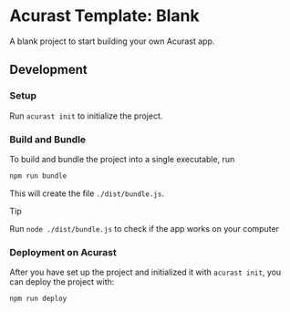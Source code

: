 # Acurast Template: Blank

A blank project to start building your own Acurast app.

## Development

### Setup

Run `acurast init` to initialize the project.

### Build and Bundle

To build and bundle the project into a single executable, run

```bash
npm run bundle
```

This will create the file `./dist/bundle.js`.

> [!TIP]
> Run `node ./dist/bundle.js` to check if the app works on your computer

### Deployment on Acurast

After you have set up the project and initialized it with `acurast init`, you can deploy the project with:

```bash
npm run deploy
```
